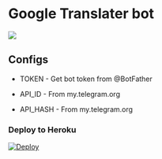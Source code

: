 # Google Translater bot 


<img align="senter" src="https://telegra.ph/file/689a846830b0610512647.jpg" style="max-width:100%;">


## Configs

* TOKEN  - Get bot token from @BotFather

* API_ID     - From my.telegram.org 

* API_HASH    - From my.telegram.org


### Deploy to Heroku
[![Deploy](https://www.herokucdn.com/deploy/button.svg)](https://heroku.com/deploytemplate=https://github.com/IzzyLord/google-translate)
